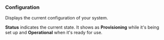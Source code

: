 
### Configuration

Displays the current configuration of your system. 

**Status** indicates the current state. It shows as **Provisioning** while it's being set up and **Operational** when it's ready for use.
